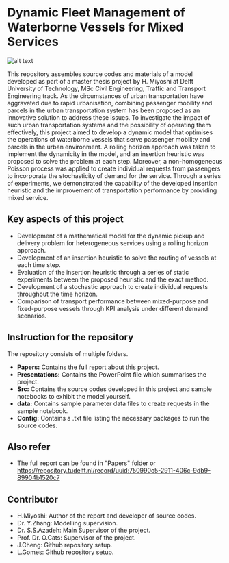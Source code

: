 # Dynamic Fleet Management of Waterborne Vessels for Mixed Services 
![alt text](https://img.shields.io/badge/Python-FFD43B?style=for-the-badge&logo=python&logoColor=blue)


This repository assembles source codes and materials of a model developed as part of a master thesis project by H. Miyoshi at Delft University of Technology, MSc Civil Engineering, Traffic and Transport Engineering track. As the circumstances of urban transportation have aggravated due to rapid urbanisation, combining passenger mobility and parcels in the urban transportation system has been proposed as an innovative solution to address these issues. To investigate the impact of such urban transportation systems and the possibility of operating them effectively, this project aimed to develop a dynamic model that optimises the operations of waterborne vessels that serve passenger mobility and parcels in the urban environment. A rolling horizon approach was taken to implement the dynamicity in the model, and an insertion heuristic was proposed to solve the problem at each step. Moreover, a non-homogeneous Poisson process was applied to create individual requests from passengers to incorporate the stochasticity of demand for the service. Through a series of experiments, we demonstrated the capability of the developed insertion heuristic and the improvement of transportation performance by providing mixed service.

## Key aspects of this project
- Development of a mathematical model for the dynamic pickup and delivery problem for heterogeneous services using a rolling horizon approach.
- Development of an insertion heuristic to solve the routing of vessels at each time step.
- Evaluation of the insertion heuristic through a series of static experiments between the proposed heuristic and the exact method.
- Development of a stochastic approach to create individual requests throughout the time horizon.
- Comparison of transport performance between mixed-purpose and fixed-purpose vessels through KPI analysis under different demand scenarios.

## Instruction for the repository  

The repository consists of multiple folders. 
- **Papers:** Contains the full report about this project.
- **Presentations:** Contains the PowerPoint file which summarises the project.
- **Src:** Contains the source codes developed in this project and sample notebooks to exhibit the model yourself.
- **data:** Contains sample parameter data files to create requests in the sample notebook.
- **Config:** Contains a .txt file listing the necessary packages to run the source codes.

## Also refer
- The full report can be found in "Papers" folder or https://repository.tudelft.nl/record/uuid:750990c5-2911-406c-9db9-89904b1520c7 

## Contributor
- H.Miyoshi: Author of the report and developer of source codes.
- Dr. Y.Zhang: Modelling supervision.
- Dr. S.S.Azadeh: Main Supervisor of the project.
- Prof. Dr. O.Cats: Supervisor of the project.
- J.Cheng: Github repository setup.
- L.Gomes: Github repository setup.
